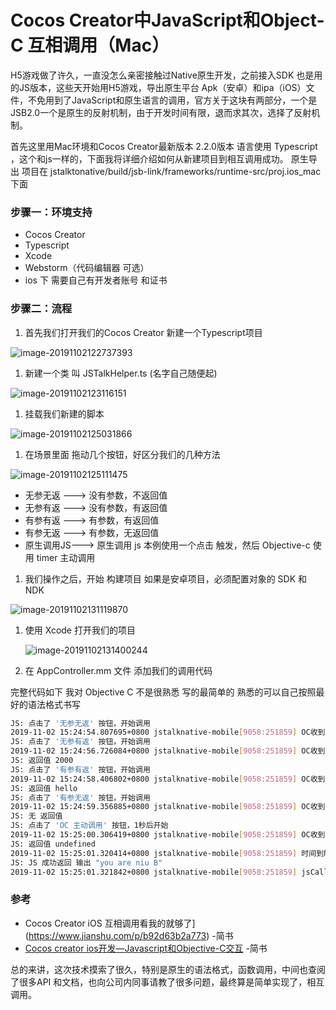 # Cocos Creator中JavaScript和Object-C 互相调用（Mac）
H5游戏做了许久，一直没怎么亲密接触过Native原生开发，之前接入SDK 也是用的JS版本，这些天开始用H5游戏，导出原生平台 Apk（安卓）和ipa（iOS）文件，不免用到了JavaScript和原生语言的调用，官方关于这块有两部分，一个是JSB2.0一个是原生的反射机制，由于开发时间有限，退而求其次，选择了反射机制。 

首先这里用Mac环境和Cocos Creator最新版本 2.2.0版本 语言使用 Typescript ，这个和js一样的，下面我将详细介绍如何从新建项目到相互调用成功。 原生导出 项目在 jstalktonative/build/jsb-link/frameworks/runtime-src/proj.ios_mac 下面

### 步骤一：环境支持

- Cocos Creator
- Typescript
- Xcode
- Webstorm（代码编辑器 可选）
- ios 下 需要自己有开发者账号 和证书

### 步骤二：流程

1. 首先我们打开我们的Cocos Creator 新建一个Typescript项目

![image-20191102122737393](/jsroads/blog/jstalktonative/README/image-20191102122737393.png)

1. 新建一个类 叫 JSTalkHelper.ts (名字自己随便起)

![image-20191102123116151](/jsroads/blog/jstalktonative/README/image-20191102123116151.png)

1. 挂载我们新建的脚本

![image-20191102125031866](/jsroads/blog/jstalktonative/README/image-20191102125031866.png)

1. 在场景里面 拖动几个按钮，好区分我们的几种方法

![image-20191102125111475](/jsroads/blog/jstalktonative/README/image-20191102125111475.png)

- 无参无返  ---> 没有参数，不返回值
- 无参有返  ---> 没有参数，有返回值
- 有参有返  ---> 有参数，有返回值
- 有参无返  ---> 有参数，无返回值
- 原生调用JS---> 原生调用 js 本例使用一个点击 触发，然后 Objective-c 使用 timer 主动调用

1. 我们操作之后，开始 构建项目  如果是安卓项目，必须配置对象的 SDK 和 NDK 

![image-20191102131119870](/jsroads/blog/jstalktonative/README/image-20191102131119870.png)

1. 使用 Xcode 打开我们的项目

   ![image-20191102131400244](/jsroads/blog/jstalktonative/README/image-20191102131400244.png)

1. 在 AppController.mm 文件 添加我们的调用代码

完整代码如下  我对 Objective C 不是很熟悉 写的最简单的 熟悉的可以自己按照最好的语法格式书写

```bash
JS: 点击了 '无参无返' 按钮，开始调用
2019-11-02 15:24:54.807695+0800 jstalknative-mobile[9058:251859] OC收到：无参数，无返回值
JS: 点击了 '无参有返' 按钮，开始调用
2019-11-02 15:24:56.726084+0800 jstalknative-mobile[9058:251859] OC收到：有参数，有返回值 返回值：2000
JS: 返回值 2000
JS: 点击了 '有参有返' 按钮，开始调用
2019-11-02 15:24:58.406802+0800 jstalknative-mobile[9058:251859] OC收到：有参数，有返回值 cocos10086 和 18 返回值：hello
JS: 返回值 hello
JS: 点击了 '有参无返' 按钮，开始调用
2019-11-02 15:24:59.356885+0800 jstalknative-mobile[9058:251859] OC收到：有参数，无返回值 cocos10086 和 18
JS: 无 返回值
JS: 点击了 'OC 主动调用' 按钮，1秒后开始
2019-11-02 15:25:00.306419+0800 jstalknative-mobile[9058:251859] OC收到： 1 秒后 调用JS
JS: 返回值 undefined
2019-11-02 15:25:01.320414+0800 jstalknative-mobile[9058:251859] 时间到触发
JS: JS 成功返回 输出 "you are niu B"
2019-11-02 15:25:01.321842+0800 jstalknative-mobile[9058:251859] jsCallStr = timerTestJSCallBck("you are niu B");
```

### 参考

- Cocos Creator iOS 互相调用看我的就够了](https://www.jianshu.com/p/b92d63b2a773) -简书
- [Cocos creator ios开发—Javascript和Objective-C交互](https://www.jianshu.com/p/116826d2570c) -简书

总的来讲，这次技术摸索了很久，特别是原生的语法格式，函数调用，中间也查阅了很多API 和文档，也向公司内同事请教了很多问题，最终算是简单实现了，相互调用。